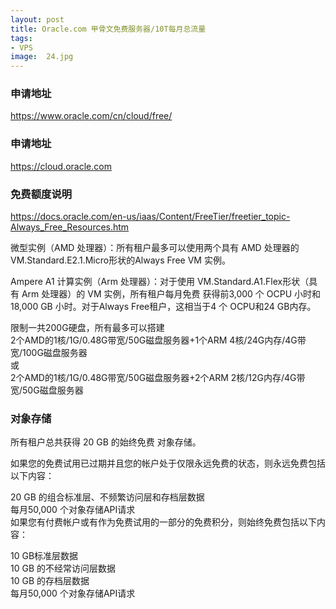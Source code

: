 ```yaml
---
layout: post
title: Oracle.com 甲骨文免费服务器/10T每月总流量
tags:
- VPS
image:  24.jpg
---
```


### 申请地址
https://www.oracle.com/cn/cloud/free/

### 申请地址
https://cloud.oracle.com

### 免费额度说明
https://docs.oracle.com/en-us/iaas/Content/FreeTier/freetier_topic-Always_Free_Resources.htm

微型实例（AMD 处理器）：所有租户最多可以使用两个具有 AMD 处理器的VM.Standard.E2.1.Micro形状的Always Free VM 实例。

Ampere A1 计算实例（Arm 处理器）：对于使用 VM.Standard.A1.Flex形状（具有 Arm 处理器）的 VM 实例，所有租户每月免费 获得前3,000 个 OCPU 小时和18,000 GB 小时。对于Always Free租户，这相当于4 个 OCPU和24 GB内存。

限制一共200G硬盘，所有最多可以搭建<br>
2个AMD的1核/1G/0.48G带宽/50G磁盘服务器+1个ARM 4核/24G内存/4G带宽/100G磁盘服务器<br>
或<br>
2个AMD的1核/1G/0.48G带宽/50G磁盘服务器+2个ARM 2核/12G内存/4G带宽/50G磁盘服务器<br>

### 对象存储

所有租户总共获得 20 GB 的始终免费 对象存储。

如果您的免费试用已过期并且您的帐户处于仅限永远免费的状态，则永远免费包括以下内容：

20 GB 的组合标准层、不频繁访问层和存档层数据<br>
每月50,000 个对象存储API请求<br>
如果您有付费帐户或有作为免费试用的一部分的免费积分，则始终免费包括以下内容：<br>

10 GB标准层数据<br>
10 GB 的不经常访问层数据<br>
10 GB 的存档层数据<br>
每月50,000 个对象存储API请求<br>